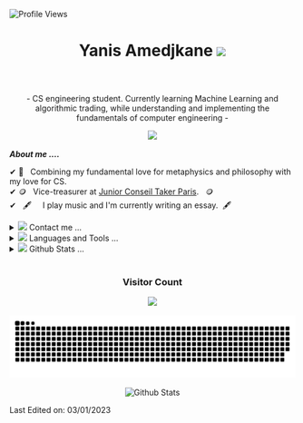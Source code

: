 ![Profile Views](https://komarev.com/ghpvc/?username=Yanis-Am)
 
# <p align="center">Yanis Amedjkane <img src="https://64.media.tumblr.com/f38f56be3252afec3faab342094e204c/tumblr_mx7gs8rld31qkjjfoo1_500.gif" width="80">
<br/>
<p align="center">- CS engineering student. Currently learning Machine Learning and algorithmic trading, while understanding and implementing the fundamentals of computer engineering - 
<br/>
<p align="center"><img src="https://i.gifer.com/XDZc.gif" width="200">
<br/>

***About me ....***

✔  🔭 &nbsp; Combining my fundamental love for metaphysics and philosophy with my love for CS.<br>
✔  🪙 &nbsp; Vice-treasurer at [Junior Conseil Taker Paris](https://taker.epitech.eu/). &nbsp; 🪙<br>
✔ &nbsp; 🖋 &nbsp; &nbsp;&nbsp;I play music and I'm currently writing an essay. &nbsp;🖋<br>


<!-- contact me -->
<details>
 <summary><img src="https://cdn.pixabay.com/animation/2022/10/13/17/11/17-11-39-799_512.gif" width="30px">&nbsp;Contact me ...</summary>
<div>
  <samp>
    <h2 align="center">Links:</h2>
    <p align="center">
      <br/>
      <a href="mailto:yanis.amedjkane@juniortaker.com" target="blank"><img align="center"
         src="https://img.shields.io/badge/gmail-EA4335.svg?style=for-the-badge&logo=gmail&logoColor=white"
         alt="azzar" height="30"/></a>
    </p>
  <p align="center">
      <br>
    </p>
  </samp>
</div>
</details>

<details>
 <summary><img src="https://media2.giphy.com/media/v1.Y2lkPTc5MGI3NjExZGFlOTEwY2U1MWVkY2VmMzk3YzhhN2YwYzdlYzM5NDFjNTAyZTgzNSZlcD12MV9pbnRlcm5hbF9naWZzX2dpZklkJmN0PXM/QssGEmpkyEOhBCb7e1/giphy.gif" width="30px">&nbsp;Languages and Tools ...</summary>
 <div>
 <samp>
<p align="center">
<img src="https://raw.githubusercontent.com/8bithemant/8bithemant/master/svg/dev/languages/html.svg" alt="html" style="vertical-align:top; margin:4px">
<img src="https://raw.githubusercontent.com/8bithemant/8bithemant/master/svg/dev/languages/js.svg" alt="js" style="vertical-align:top; margin:4px">
<img src="https://raw.githubusercontent.com/8bithemant/8bithemant/master/svg/dev/languages/python.svg" alt="python" style="vertical-align:top; margin:4px">
<img src="https://raw.githubusercontent.com/8bithemant/8bithemant/master/svg/dev/frameworks/react.svg" alt="react" style="vertical-align:top; margin:4px">
<img src="https://raw.githubusercontent.com/8bithemant/8bithemant/master/svg/dev/tools/visualstudio_code.svg" alt="vscode" style="vertical-align:top; margin:4px">
<img src="https://raw.githubusercontent.com/rahul-jha98/github_readme_icons/main/language_and_tools/square/java/java.svg" style="vertical-align:top; margin:4px">
<img src="https://raw.githubusercontent.com/rahul-jha98/github_readme_icons/main/language_and_tools/square/node/node.svg" style="vertical-align:top; margin:4px">
<img src="https://raw.githubusercontent.com/devicons/devicon/master/icons/bootstrap/bootstrap-plain-wordmark.svg" alt="bootstrap" width="60" height="60"/>
<img src="https://raw.githubusercontent.com/devicons/devicon/master/icons/express/express-original-wordmark.svg" alt="express" width="60" height="60"/> 
<img src="https://raw.githubusercontent.com/devicons/devicon/master/icons/mongodb/mongodb-original-wordmark.svg" alt="mongodb" width="60" height="60"/> 
<img src="https://raw.githubusercontent.com/devicons/devicon/master/icons/css3/css3-original-wordmark.svg" alt="css3" width="60" height="60"/> 
</p> 
 </samp> 
 </div>
 </details>
<!-- ### 📊 Github Stats -->
<details>
<summary><img src="https://media.giphy.com/media/iY8CRBdQXODJSCERIr/giphy.gif" width="30px">&nbsp;Github Stats ...</summary>
<div>
<samp>
  <p align="center">
 <img src="https://media.giphy.com/media/W5eoZHPpUx9sapR0eu/giphy.gif" width="30px" alt="Git"/>&nbsp;<i><b>Git Activeness</b></i></p>
 
<p align="center">
 
[![Kajal's GitHub stats](https://github-readme-stats.vercel.app/api?username=Yanis-Am&count_private=true&show_icons=true&theme=radical)](https://github.com/Yanis-Am)
 
[![Top Langs](https://github-readme-stats.vercel.app/api/top-langs/?username=Yanis-Am&layout=compact)](https://github.com/anuraghazra/github-readme-stats)
 

![](https://github-readme-streak-stats.herokuapp.com/?user=Yanis-Am&theme=dark)
 
<!--  # Productivity Stats📈: -->
<table>
  <tr>
    <td><img src="https://github-profile-summary-cards.vercel.app/api/cards/profile-details?username=Yanis-Am&theme=monokai"  display=block width=100% height=auto  alt="1" ></td>
   </tr>
</table>
 </p>
 </samp>
 </div>
 </details>
 <br>
 
 <h3 align="center">Visitor Count</h3>
 <p align="center">
        <img src="https://profile-counter.glitch.me/{Yanis-Am}/count.svg"/>
</p>


 <div align="center">
  <a href="https://1999azzar.github.io/1999AZZAR/">
  <img  src="https://github.com/1999AZZAR/1999AZZAR/blob/main/resources/img/grid-snake.svg"
       alt="snake" /></a>
</div>



<p align="center">
        <img src="https://raw.githubusercontent.com/bornmay/bornmay/Update/svg/Bottom.svg" alt="Github Stats" />
</p>


Last Edited on: 03/01/2023